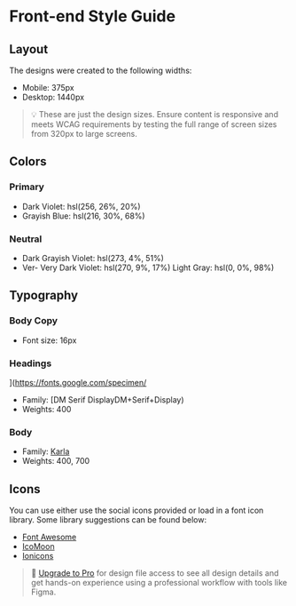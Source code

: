# Front-end Style Guide

## Layout

The designs were created to the following widths:

- Mobile: 375px
- Desktop: 1440px

> 💡 These are just the design sizes. Ensure content is responsive and meets WCAG requirements by testing the full range of screen sizes from 320px to large screens.

## Colors

### Primary

- Dark Violet: hsl(256, 26%, 20%)
- Grayish Blue: hsl(216, 30%, 68%)

### Neutral

- Dark Grayish Violet: hsl(273, 4%, 51%)
- Ver- Very Dark Violet: hsl(270, 9%, 17%)
 Light Gray: hsl(0, 0%, 98%)

## Typography

### Body Copy

- Font size: 16px

### Headings
](https://fonts.google.com/specimen/
- Family: [DM Serif DisplayDM+Serif+Display)
- Weights: 400

### Body

- Family: [Karla](https://fonts.google.com/specimen/Karla)
- Weights: 400, 700

## Icons

You can use either use the social icons provided or load in a font icon library. Some library suggestions can be found below:

- [Font Awesome](https://fontawesome.com)
- [IcoMoon](https://icomoon.io)
- [Ionicons](https://ionicons.com)

> 💎 [Upgrade to Pro](https://www.frontendmentor.io/pro?ref=style-guide) for design file access to see all design details and get hands-on experience using a professional workflow with tools like Figma.
